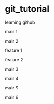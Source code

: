 # git_tutorial
learning github

main 1

main 2

feature 1

feature 2

main 3

main 4

main 5

main 6